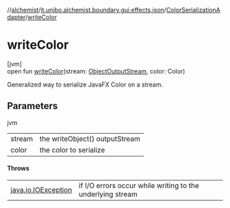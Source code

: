 //[alchemist](../../../index.md)/[it.unibo.alchemist.boundary.gui.effects.json](../index.md)/[ColorSerializationAdapter](index.md)/[writeColor](write-color.md)

# writeColor

[jvm]\
open fun [writeColor](write-color.md)(stream: [ObjectOutputStream](https://docs.oracle.com/javase/8/docs/api/java/io/ObjectOutputStream.html), color: Color)

Generalized way to serialize JavaFX Color on a stream.

## Parameters

jvm

| | |
|---|---|
| stream | the writeObject() outputStream |
| color | the color to serialize |

#### Throws

| | |
|---|---|
| [java.io.IOException](https://docs.oracle.com/javase/8/docs/api/java/io/IOException.html) | if I/O errors occur while writing to the underlying stream |
